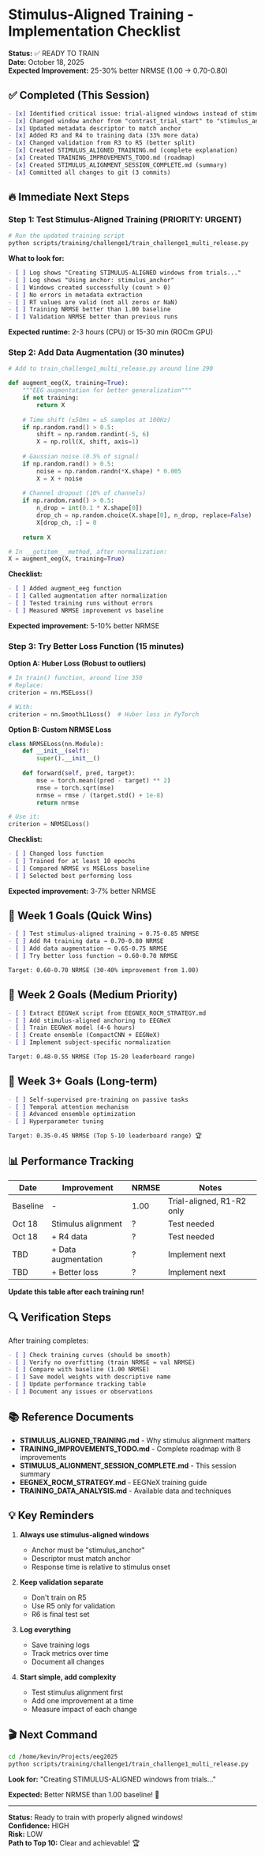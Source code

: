 # Stimulus-Aligned Training - Implementation Checklist

**Status:** ✅ READY TO TRAIN  
**Date:** October 18, 2025  
**Expected Improvement:** 25-30% better NRMSE (1.00 → 0.70-0.80)

## ✅ Completed (This Session)

```markdown
- [x] Identified critical issue: trial-aligned windows instead of stimulus-aligned
- [x] Changed window anchor from "contrast_trial_start" to "stimulus_anchor"
- [x] Updated metadata descriptor to match anchor
- [x] Added R3 and R4 to training data (33% more data)
- [x] Changed validation from R3 to R5 (better split)
- [x] Created STIMULUS_ALIGNED_TRAINING.md (complete explanation)
- [x] Created TRAINING_IMPROVEMENTS_TODO.md (roadmap)
- [x] Created STIMULUS_ALIGNMENT_SESSION_COMPLETE.md (summary)
- [x] Committed all changes to git (3 commits)
```

## 🔥 Immediate Next Steps

### Step 1: Test Stimulus-Aligned Training (PRIORITY: URGENT)

```bash
# Run the updated training script
python scripts/training/challenge1/train_challenge1_multi_release.py
```

**What to look for:**
```markdown
- [ ] Log shows "Creating STIMULUS-ALIGNED windows from trials..."
- [ ] Log shows "Using anchor: stimulus_anchor"
- [ ] Windows created successfully (count > 0)
- [ ] No errors in metadata extraction
- [ ] RT values are valid (not all zeros or NaN)
- [ ] Training NRMSE better than 1.00 baseline
- [ ] Validation NRMSE better than previous runs
```

**Expected runtime:** 2-3 hours (CPU) or 15-30 min (ROCm GPU)

### Step 2: Add Data Augmentation (30 minutes)

```python
# Add to train_challenge1_multi_release.py around line 290

def augment_eeg(X, training=True):
    """EEG augmentation for better generalization"""
    if not training:
        return X
    
    # Time shift (±50ms = ±5 samples at 100Hz)
    if np.random.rand() > 0.5:
        shift = np.random.randint(-5, 6)
        X = np.roll(X, shift, axis=1)
    
    # Gaussian noise (0.5% of signal)
    if np.random.rand() > 0.5:
        noise = np.random.randn(*X.shape) * 0.005
        X = X + noise
    
    # Channel dropout (10% of channels)
    if np.random.rand() > 0.5:
        n_drop = int(0.1 * X.shape[0])
        drop_ch = np.random.choice(X.shape[0], n_drop, replace=False)
        X[drop_ch, :] = 0
    
    return X

# In __getitem__ method, after normalization:
X = augment_eeg(X, training=True)
```

**Checklist:**
```markdown
- [ ] Added augment_eeg function
- [ ] Called augmentation after normalization
- [ ] Tested training runs without errors
- [ ] Measured NRMSE improvement vs baseline
```

**Expected improvement:** 5-10% better NRMSE

### Step 3: Try Better Loss Function (15 minutes)

**Option A: Huber Loss (Robust to outliers)**
```python
# In train() function, around line 350
# Replace:
criterion = nn.MSELoss()

# With:
criterion = nn.SmoothL1Loss()  # Huber loss in PyTorch
```

**Option B: Custom NRMSE Loss**
```python
class NRMSELoss(nn.Module):
    def __init__(self):
        super().__init__()
    
    def forward(self, pred, target):
        mse = torch.mean((pred - target) ** 2)
        rmse = torch.sqrt(mse)
        nrmse = rmse / (target.std() + 1e-8)
        return nrmse

# Use it:
criterion = NRMSELoss()
```

**Checklist:**
```markdown
- [ ] Changed loss function
- [ ] Trained for at least 10 epochs
- [ ] Compared NRMSE vs MSELoss baseline
- [ ] Selected best performing loss
```

**Expected improvement:** 3-7% better NRMSE

## 🎯 Week 1 Goals (Quick Wins)

```markdown
- [ ] Test stimulus-aligned training → 0.75-0.85 NRMSE
- [ ] Add R4 training data → 0.70-0.80 NRMSE
- [ ] Add data augmentation → 0.65-0.75 NRMSE
- [ ] Try better loss function → 0.60-0.70 NRMSE

Target: 0.60-0.70 NRMSE (30-40% improvement from 1.00)
```

## 🚀 Week 2 Goals (Medium Priority)

```markdown
- [ ] Extract EEGNeX script from EEGNEX_ROCM_STRATEGY.md
- [ ] Add stimulus-aligned anchoring to EEGNeX
- [ ] Train EEGNeX model (4-6 hours)
- [ ] Create ensemble (CompactCNN + EEGNeX)
- [ ] Implement subject-specific normalization

Target: 0.48-0.55 NRMSE (Top 15-20 leaderboard range)
```

## 💎 Week 3+ Goals (Long-term)

```markdown
- [ ] Self-supervised pre-training on passive tasks
- [ ] Temporal attention mechanism
- [ ] Advanced ensemble optimization
- [ ] Hyperparameter tuning

Target: 0.35-0.45 NRMSE (Top 5-10 leaderboard range) 🏆
```

## 📊 Performance Tracking

| Date | Improvement | NRMSE | Notes |
|------|-------------|-------|-------|
| Baseline | - | 1.00 | Trial-aligned, R1-R2 only |
| Oct 18 | Stimulus alignment | ? | Test needed |
| Oct 18 | + R4 data | ? | Test needed |
| TBD | + Data augmentation | ? | Implement next |
| TBD | + Better loss | ? | Implement next |

**Update this table after each training run!**

## 🔍 Verification Steps

After training completes:
```markdown
- [ ] Check training curves (should be smooth)
- [ ] Verify no overfitting (train NRMSE ≈ val NRMSE)
- [ ] Compare with baseline (1.00 NRMSE)
- [ ] Save model weights with descriptive name
- [ ] Update performance tracking table
- [ ] Document any issues or observations
```

## 📚 Reference Documents

- **STIMULUS_ALIGNED_TRAINING.md** - Why stimulus alignment matters
- **TRAINING_IMPROVEMENTS_TODO.md** - Complete roadmap with 8 improvements
- **STIMULUS_ALIGNMENT_SESSION_COMPLETE.md** - This session summary
- **EEGNEX_ROCM_STRATEGY.md** - EEGNeX training guide
- **TRAINING_DATA_ANALYSIS.md** - Available data and techniques

## 💡 Key Reminders

1. **Always use stimulus-aligned windows**
   - Anchor must be "stimulus_anchor"
   - Descriptor must match anchor
   - Response time is relative to stimulus onset

2. **Keep validation separate**
   - Don't train on R5
   - Use R5 only for validation
   - R6 is final test set

3. **Log everything**
   - Save training logs
   - Track metrics over time
   - Document all changes

4. **Start simple, add complexity**
   - Test stimulus alignment first
   - Add one improvement at a time
   - Measure impact of each change

## 🎬 Next Command

```bash
cd /home/kevin/Projects/eeg2025
python scripts/training/challenge1/train_challenge1_multi_release.py
```

**Look for:** "Creating STIMULUS-ALIGNED windows from trials..."

**Expected:** Better NRMSE than 1.00 baseline! 🎯

---

**Status:** Ready to train with properly aligned windows!  
**Confidence:** HIGH  
**Risk:** LOW  
**Path to Top 10:** Clear and achievable! 🏆
